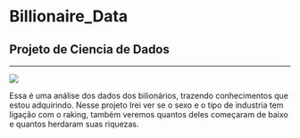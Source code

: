 # Billionaire_Data   
## Projeto de Ciencia de Dados
---
<img src='https://media.tenor.com/SlyFGvkcxSUAAAAC/the-mask-money-rain.gif'>

Essa é uma análise dos dados dos bilionários, trazendo conhecimentos que estou adquirindo. Nesse projeto Irei ver  se o sexo e o tipo de industria tem ligação com o raking, 
também veremos quantos deles começaram de baixo e quantos herdaram suas riquezas. 
